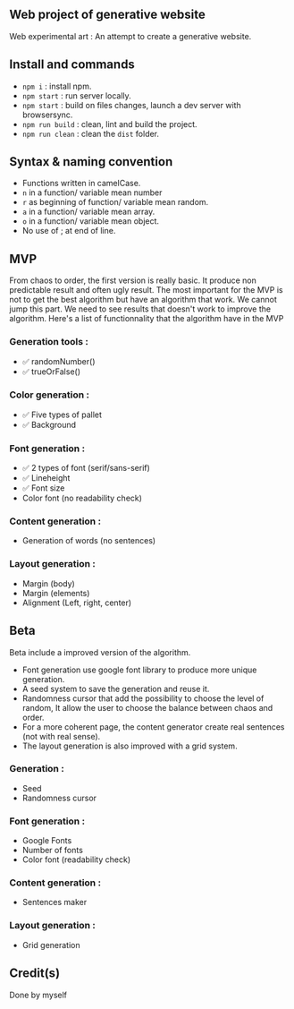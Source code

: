 
## Web project of generative website
Web experimental art :
An attempt to create a generative website.

## Install and commands
- `npm i` : install npm.
- `npm start` : run server locally.
- `npm start` : build on files changes, launch a dev server with browsersync.
- `npm run build` : clean, lint and build the project.
- `npm run clean` : clean the `dist` folder.


## Syntax & naming convention
- Functions written in camelCase.
- `n` in a function/ variable mean number 
- `r` as beginning of function/ variable mean random.
- `a` in a function/ variable mean array.
- `o` in a function/ variable mean object.
- No use of ; at end of line.
 
## MVP 

From chaos to order, the first version is really basic. It produce non predictable result and often ugly result.
The most important for the MVP is not to get the best algorithm but have an algorithm that work. 
We cannot jump this part. We need to see results that doesn't work to improve the algorithm. 
Here's a list of functionnality that the algorithm have in the MVP

### Generation tools :
- ✅ randomNumber()
- ✅ trueOrFalse()

### Color generation : 
- ✅ Five types of pallet 
- ✅ Background

### Font generation :
- ✅ 2 types of font (serif/sans-serif)
- ✅ Lineheight
- ✅ Font size
- Color font (no readability check)

### Content generation : 
- Generation of words (no sentences)

### Layout generation : 
- Margin (body)
- Margin (elements)
- Alignment (Left, right, center)

## Beta 

Beta include a improved version of the algorithm. 

- Font generation use google font library to produce more unique generation. 
- A seed system to save the generation and reuse it. 
- Randomness cursor that add the possibility to choose the level of random, It allow the user to choose the balance between chaos and order. 
- For a more coherent page, the content generator create real sentences (not with real sense).
- The layout generation is also improved with a grid system.


### Generation : 
- Seed 
- Randomness cursor

### Font generation :
- Google Fonts
- Number of fonts
- Color font (readability check)


### Content generation : 
- Sentences maker 

### Layout generation : 
- Grid generation


## Credit(s)

Done by myself 